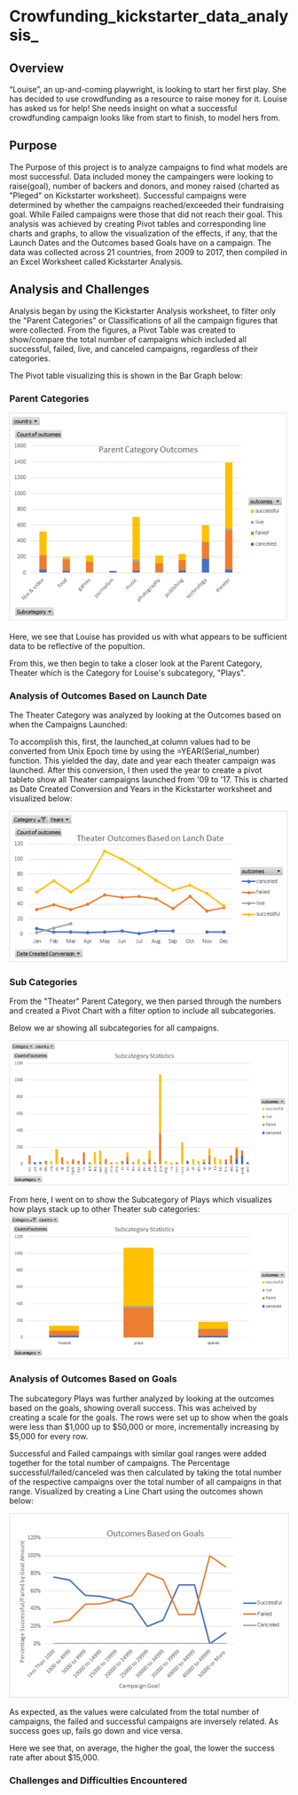 # **Crowfunding_kickstarter_data_analysis_** #



## **Overview** ## 
“Louise”, an up-and-coming playwright, is looking to start her first play. She has decided to use crowdfunding as a resource to raise money for it. Louise has asked us for help! She needs insight on what a successful crowdfunding campaign looks like from start to finish, to model hers from.



## **Purpose** ## 

The Purpose of this project is to analyze campaigns to find what models are most successful. Data included money the campaingers were looking to raise(goal), number of backers and donors, and money raised (charted as "Pleged" on Kickstarter worksheet). Successful campaigns were determined by whether the campaigns reached/exceeded their fundraising goal. While Failed campaigns were those that did not reach their goal. This analysis was achieved by creating Pivot tables and corresponding line charts and graphs, to allow the visualization of the effects, if any, that the Launch Dates and the Outcomes based Goals have on a campaign. The data was collected across 21 countries, from 2009 to 2017, then compiled in an Excel Worksheet called Kickstarter Analysis. 


## **Analysis and Challenges** ##
Analysis began by using the Kickstarter Analysis worksheet, to filter only the "Parent Categories" or Classifications of all the campaign figures that were collected. From the figures, a Pivot Table was created to show/compare the total number of campaigns which included all successful, failed, live, and canceled campaigns, regardless of their categories.

The Pivot table visualizing this is shown in the Bar Graph below:


### Parent Categories ###

![Parent_Outcomes](https://github.com/NShan9297/kickstarter_analysis/blob/main/Resources/Parent%20Outcomes.png)


Here, we see that Louise has provided us with what appears to be sufficient data to be reflective of the popultion.

From this, we then begin to take a closer look at the Parent Category, Theater which is the Category for Louise's subcategory, "Plays".

### **Analysis of Outcomes Based on Launch Date** ###

The Theater Category was analyzed by looking at the Outcomes based on when the Campaigns Launched:

To accomplish this, first, the launched_at column values had to be converted from Unix Epoch time by using the =YEAR(Serial_number) function. This yielded the day, date and year each theater campaign was launched. After this conversion, I then used the year to create a pivot tableto show all Theater campaigns launched from '09 to '17. This is charted as Date Created Conversion and Years in the Kickstarter worksheet and visualized below:



![Theater_Outcomes_vs_Launch](https://github.com/NShan9297/kickstarter_analysis/blob/main/Resources/Theater_Outcomes_vs_Launch.png)


### **Sub Categories** ###

From the "Theater" Parent Category, we then parsed through the numbers and created a Pivot Chart with a filter option to include all subcategories. 

Below we ar showing all subcategories for all campaigns.

![sub_stats](https://github.com/NShan9297/kickstarter_analysis/blob/main/Resources/Sub_stats.png)


From here, I went on to show the Subcategory of Plays which visualizes how plays stack up to other Theater sub categories:
![Theater_Subs_Only](https://github.com/NShan9297/kickstarter_analysis/blob/main/Resources/Theater_Sub_Only.png)

### **Analysis of Outcomes Based on Goals** ###

The subcategory Plays was further analyzed by looking at the outcomes based on the goals, showing overall success. This was acheived by creating a scale for the goals. The rows were set up to show when the goals were less than $1,000  up to $50,000 or more, incrementally increasing by $5,000 for every row.

Successful and Failed campaings with similar goal ranges were added together for the total number of campaigns. The Percentage successful/failed/canceled was then calculated by taking the total number of the respective campaigns over the total number of all campaigns in that range. Visualized by creating a Line Chart using the outcomes shown below:

![Outcomes_vs_Goals](https://github.com/NShan9297/kickstarter_analysis/blob/main/Resources/Outcomes_vs_Goals.png)


As expected, as the values were calculated from the total number of campaigns, the failed and successful campaigns are inversely related. As success goes up, fails go down and vice versa.

Here we see that, on average, the higher the goal, the lower the success rate after about $15,000.


### **Challenges and Difficulties Encountered** ###


